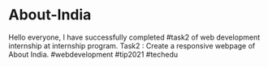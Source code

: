 # About-India
Hello everyone, I have successfully completed #task2 of web development internship at internship program. Task2 : Create a  responsive webpage of About India. #webdevelopment #tip2021 #techedu
